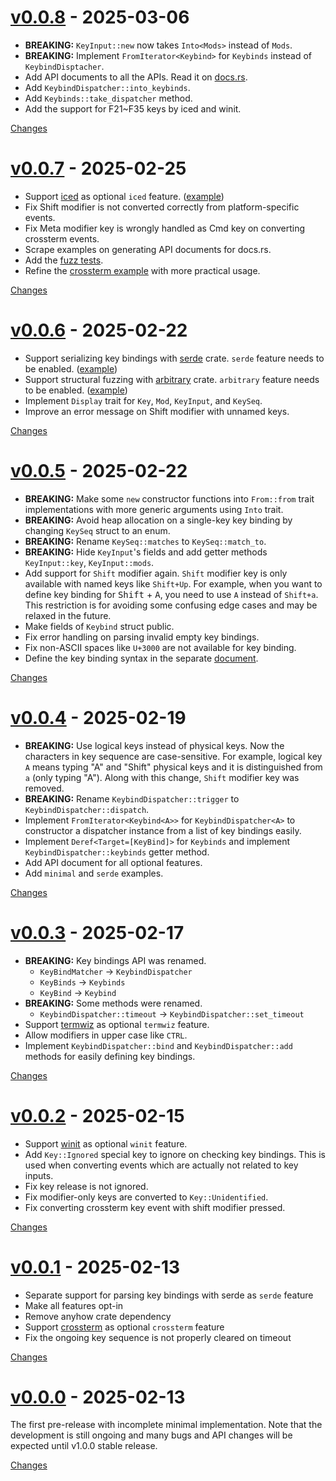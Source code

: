 <a id="v0.0.8"></a>
# [v0.0.8](https://github.com/rhysd/keybinds-rs/releases/tag/v0.0.8) - 2025-03-06

- **BREAKING:** `KeyInput::new` now takes `Into<Mods>` instead of `Mods`.
- **BREAKING:** Implement `FromIterator<Keybind>` for `Keybinds` instead of `KeybindDisptacher`.
- Add API documents to all the APIs. Read it on [docs.rs](https://docs.rs/keybinds/latest/keybinds/).
- Add `KeybindDispatcher::into_keybinds`.
- Add `Keybinds::take_dispatcher` method.
- Add the support for F21~F35 keys by iced and winit.


[Changes][v0.0.8]


<a id="v0.0.7"></a>
# [v0.0.7](https://github.com/rhysd/keybinds-rs/releases/tag/v0.0.7) - 2025-02-25

- Support [iced](https://crates.io/crates/iced) as optional `iced` feature. ([example](https://github.com/rhysd/keybinds-rs/blob/main/examples/iced.rs))
- Fix Shift modifier is not converted correctly from platform-specific events.
- Fix Meta modifier key is wrongly handled as Cmd key on converting crossterm events.
- Scrape examples on generating API documents for docs.rs.
- Add the [fuzz tests](https://github.com/rhysd/keybinds-rs/tree/main/fuzz).
- Refine the [crossterm example](https://github.com/rhysd/keybinds-rs/blob/main/examples/crossterm.rs) with more practical usage.

[Changes][v0.0.7]


<a id="v0.0.6"></a>
# [v0.0.6](https://github.com/rhysd/keybinds-rs/releases/tag/v0.0.6) - 2025-02-22

- Support serializing key bindings with [serde](https://crates.io/crates/serde) crate. `serde` feature needs to be enabled. ([example](https://github.com/rhysd/keybinds-rs/blob/main/examples/serialize.rs))
- Support structural fuzzing with [arbitrary](https://crates.io/crates/arbitrary) crate. `arbitrary` feature needs to be enabled. ([example](https://github.com/rhysd/keybinds-rs/blob/main/examples/arbitrary.rs))
- Implement `Display` trait for `Key`, `Mod`, `KeyInput`, and `KeySeq`.
- Improve an error message on Shift modifier with unnamed keys.

[Changes][v0.0.6]


<a id="v0.0.5"></a>
# [v0.0.5](https://github.com/rhysd/keybinds-rs/releases/tag/v0.0.5) - 2025-02-22

- **BREAKING:** Make some `new` constructor functions into `From::from` trait implementations with more generic arguments using `Into` trait.
- **BREAKING:** Avoid heap allocation on a single-key key binding by changing `KeySeq` struct to an enum.
- **BREAKING:** Rename `KeySeq::matches` to `KeySeq::match_to`.
- **BREAKING:** Hide `KeyInput`'s fields and add getter methods `KeyInput::key`, `KeyInput::mods`.
- Add support for `Shift` modifier again. `Shift` modifier key is only available with named keys like `Shift+Up`. For example, when you want to define key binding for <kbd>Shift</kbd> + <kbd>A</kbd>, you need to use `A` instead of `Shift+a`. This restriction is for avoiding some confusing edge cases and may be relaxed in the future.
- Make fields of `Keybind` struct public.
- Fix error handling on parsing invalid empty key bindings.
- Fix non-ASCII spaces like `U+3000` are not available for key binding.
- Define the key binding syntax in the separate [document](https://github.com/rhysd/keybinds-rs/blob/main/doc/binding_syntax.md).

[Changes][v0.0.5]


<a id="v0.0.4"></a>
# [v0.0.4](https://github.com/rhysd/keybinds-rs/releases/tag/v0.0.4) - 2025-02-19

- **BREAKING:** Use logical keys instead of physical keys. Now the characters in key sequence are case-sensitive. For example, logical key `A` means typing "A" and "Shift" physical keys and it is distinguished from `a` (only typing "A"). Along with this change, `Shift` modifier key was removed.
- **BREAKING:** Rename `KeybindDispatcher::trigger` to `KeybindDispatcher::dispatch`.
- Implement `FromIterator<Keybind<A>>` for `KeybindDispatcher<A>` to constructor a dispatcher instance from a list of key bindings easily.
- Implement `Deref<Target=[KeyBind]>` for `Keybinds` and implement `KeybindDispatcher::keybinds` getter method.
- Add API document for all optional features.
- Add `minimal` and `serde` examples.

[Changes][v0.0.4]


<a id="v0.0.3"></a>
# [v0.0.3](https://github.com/rhysd/keybinds-rs/releases/tag/v0.0.3) - 2025-02-17

- **BREAKING:** Key bindings API was renamed.
  - `KeyBindMatcher` → `KeybindDispatcher`
  - `KeyBinds` → `Keybinds`
  - `KeyBind` → `Keybind`
- **BREAKING:** Some methods were renamed.
  - `KeybindDispatcher::timeout` → `KeybindDispatcher::set_timeout`
- Support [termwiz](https://crates.io/crates/termwiz) as optional `termwiz` feature.
- Allow modifiers in upper case like `CTRL`.
- Implement `KeybindDispatcher::bind` and `KeybindDispatcher::add` methods for easily defining key bindings.

[Changes][v0.0.3]


<a id="v0.0.2"></a>
# [v0.0.2](https://github.com/rhysd/keybinds-rs/releases/tag/v0.0.2) - 2025-02-15

- Support [winit](https://crates.io/crates/winit) as optional `winit` feature.
- Add `Key::Ignored` special key to ignore on checking key bindings. This is used when converting events which are actually not related to key inputs.
- Fix key release is not ignored.
- Fix modifier-only keys are converted to `Key::Unidentified`.
- Fix converting crossterm key event with shift modifier pressed.

[Changes][v0.0.2]


<a id="v0.0.1"></a>
# [v0.0.1](https://github.com/rhysd/keybinds-rs/releases/tag/v0.0.1) - 2025-02-13

- Separate support for parsing key bindings with serde as `serde` feature
- Make all features opt-in
- Remove anyhow crate dependency
- Support [crossterm](https://github.com/crossterm-rs/crossterm) as optional `crossterm` feature
- Fix the ongoing key sequence is not properly cleared on timeout

[Changes][v0.0.1]


<a id="v0.0.0"></a>
# [v0.0.0](https://github.com/rhysd/keybinds-rs/releases/tag/v0.0.0) - 2025-02-13

The first pre-release with incomplete minimal implementation. Note that the development is still ongoing and many bugs and API changes will be expected until v1.0.0 stable release.

[Changes][v0.0.0]


[v0.0.8]: https://github.com/rhysd/keybinds-rs/compare/v0.0.7...v0.0.8
[v0.0.7]: https://github.com/rhysd/keybinds-rs/compare/v0.0.6...v0.0.7
[v0.0.6]: https://github.com/rhysd/keybinds-rs/compare/v0.0.5...v0.0.6
[v0.0.5]: https://github.com/rhysd/keybinds-rs/compare/v0.0.4...v0.0.5
[v0.0.4]: https://github.com/rhysd/keybinds-rs/compare/v0.0.3...v0.0.4
[v0.0.3]: https://github.com/rhysd/keybinds-rs/compare/v0.0.2...v0.0.3
[v0.0.2]: https://github.com/rhysd/keybinds-rs/compare/v0.0.1...v0.0.2
[v0.0.1]: https://github.com/rhysd/keybinds-rs/compare/v0.0.0...v0.0.1
[v0.0.0]: https://github.com/rhysd/keybinds-rs/tree/v0.0.0

<!-- Generated by https://github.com/rhysd/changelog-from-release v3.9.0 -->
